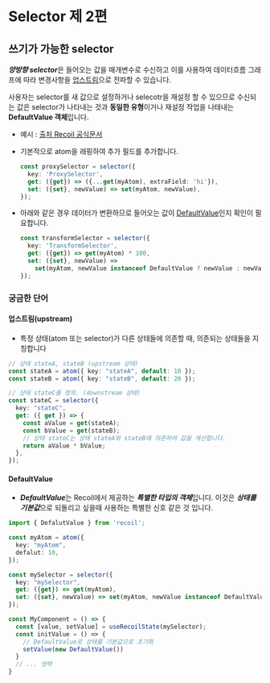 # **Selector 제 2편**

## **쓰기가 가능한 selector**

***양방향 selector***은 들어오는 값을 매개변수로 수신하고 이를 사용하여 데이터흐름 그래프에 따라 변경사항을 [업스트림](#업스트림upstream)으로 전파할 수 있습니다.

사용자는 selector를 새 값으로 설정하거나 selecotr을 재설정 할 수 있으므로 수신되는 값은 selector가 나타내는 것과 **동일한 유형**이거나 재설정 작업을 나태내는 **DefaultValue 객체**입니다.

- 예시 : [출처 Recoil 공식문서](https://recoiljs.org/docs/api-reference/core/selector#writeable-selectors)
- 기본적으로 atom을 래핑하여 추가 필드를 추가합니다.

  ```typescript
  const proxySelector = selector({
    key: 'ProxySelector',
    get: ({get}) => ({...get(myAtom), extraField: 'hi'}),
    set: ({set}, newValue) => set(myAtom, newValue),
  });
  ```

- 아래와 같은 경우 데이터가 변환하므로 들어오는 값이 [DefaultValue](#defaultvalue)인지 확인이 필요합니다.

  ```typescript
  const transformSelector = selector({
    key: 'TransformSelector',
    get: ({get}) => get(myAtom) * 100,
    set: ({set}, newValue) =>
      set(myAtom, newValue instanceof DefaultValue ? newValue : newValue / 100),
  });
  ```

### **궁금한 단어**

#### **업스트림(upstream)**

- 특정 상태(atom 또는 selector)가 다른 상태들에 의존할 때, 의존되는 상태들을 지칭합니다

```typescript
// 상태 stateA, stateB (upstream 상태)
const stateA = atom({ key: "stateA", default: 10 });
const stateB = atom({ key: "stateB", default: 20 });

// 상태 stateC를 정의. (downstream 상태)
const stateC = selector({
  key: "stateC",
  get: ({ get }) => {
    const aValue = get(stateA);
    const bValue = get(stateB);
    // 상태 stateC는 상태 stateA와 stateB에 의존하여 값을 계산합니다.
    return aValue * bValue;
  },
});
```

#### **DefaultValue**

- ***DefaultValue***는 Recoil에서 제공하는 ***특별한 타입의 객체***입니다. 이것은 ***상태를 기본값***으로 되돌리고 싶을때 사용하는 특별한 신호 같은 것 입니다.

```typescript
import { DefalutValue } from 'recoil';

const myAtom = atom({
  key: "myAtom",
  defalut: 10,
});

const mySelector = selector({
  key: "mySelector",
  get: ({get}) => get(myAtom),
  set: ({set}, newValue) => set(myAtom, newValue instanceof DefaultValue ? newValue: newValue * 2),
});

const MyComponent = () => {
  const [value, setValue] = useRecoilState(mySelector);
  const initValue = () => {
    // DefaultValue로 상태를 기본값으로 초기화
    setValue(new DefaultValue())
  }
  // ... 생략
}

```
